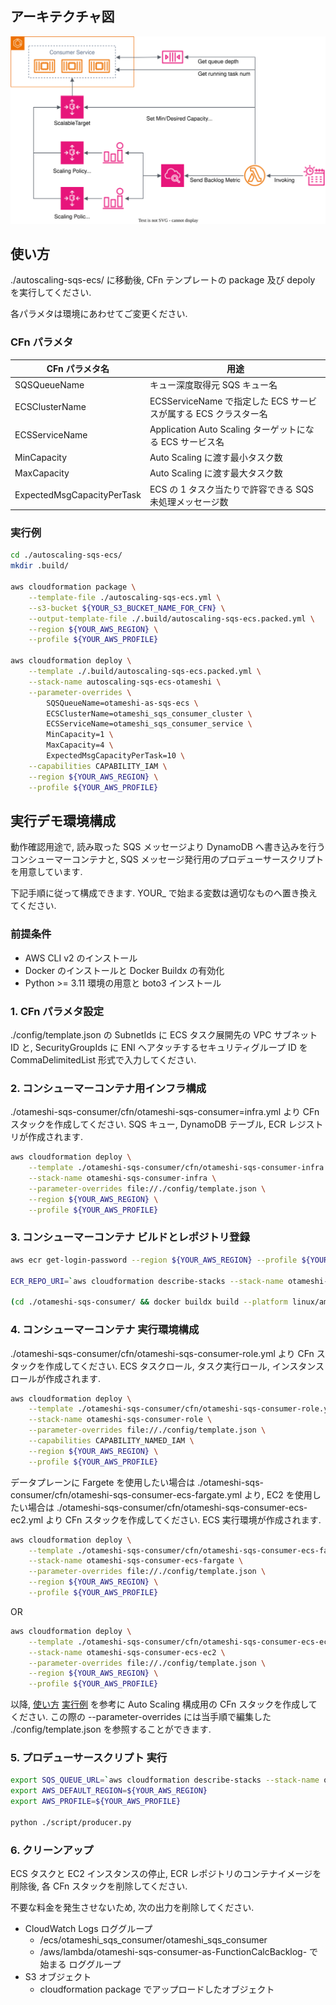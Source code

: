 
## アーキテクチャ図

![architecture](./assets/architecture.drawio.svg)


## 使い方

./autoscaling-sqs-ecs/ に移動後, CFn テンプレートの package 及び depoly を実行してください.

各パラメタは環境にあわせてご変更ください.


### CFn パラメタ

|CFn パラメタ名|用途|
|-|-|
|SQSQueueName|キュー深度取得元 SQS キュー名|
|ECSClusterName|ECSServiceName で指定した ECS サービスが属する ECS クラスター名|
|ECSServiceName|Application Auto Scaling ターゲットになる ECS サービス名|
|MinCapacity|Auto Scaling に渡す最小タスク数|
|MaxCapacity|Auto Scaling に渡す最大タスク数|
|ExpectedMsgCapacityPerTask|ECS の 1 タスク当たりで許容できる SQS 未処理メッセージ数|


### 実行例

```bash
cd ./autoscaling-sqs-ecs/
mkdir .build/

aws cloudformation package \
    --template-file ./autoscaling-sqs-ecs.yml \
    --s3-bucket ${YOUR_S3_BUCKET_NAME_FOR_CFN} \
    --output-template-file ./.build/autoscaling-sqs-ecs.packed.yml \
    --region ${YOUR_AWS_REGION} \
    --profile ${YOUR_AWS_PROFILE}

aws cloudformation deploy \
    --template ./.build/autoscaling-sqs-ecs.packed.yml \
    --stack-name autoscaling-sqs-ecs-otameshi \
    --parameter-overrides \
        SQSQueueName=otameshi-as-sqs-ecs \
        ECSClusterName=otameshi_sqs_consumer_cluster \
        ECSServiceName=otameshi_sqs_consumer_service \
        MinCapacity=1 \
        MaxCapacity=4 \
        ExpectedMsgCapacityPerTask=10 \
    --capabilities CAPABILITY_IAM \
    --region ${YOUR_AWS_REGION} \
    --profile ${YOUR_AWS_PROFILE}
```


## 実行デモ環境構成

動作確認用途で, 読み取った SQS メッセージより DynamoDB へ書き込みを行うコンシューマーコンテナと, SQS メッセージ発行用のプロデューサースクリプトを用意しています.

下記手順に従って構成できます. YOUR_ で始まる変数は適切なものへ置き換えてください.


### 前提条件

- AWS CLI v2 のインストール
- Docker のインストールと Docker Buildx の有効化
- Python >= 3.11 環境の用意と boto3 インストール


### 1. CFn パラメタ設定

./config/template.json の SubnetIds に ECS タスク展開先の VPC サブネット ID と, SecurityGroupIds に ENI へアタッチするセキュリティグループ ID を CommaDelimitedList 形式で入力してください.


### 2. コンシューマーコンテナ用インフラ構成

./otameshi-sqs-consumer/cfn/otameshi-sqs-consumer=infra.yml より CFn スタックを作成してください. SQS キュー, DynamoDB テーブル, ECR レジストリが作成されます.

```bash
aws cloudformation deploy \
    --template ./otameshi-sqs-consumer/cfn/otameshi-sqs-consumer-infra.yml \
    --stack-name otameshi-sqs-consumer-infra \
    --parameter-overrides file://./config/template.json \
    --region ${YOUR_AWS_REGION} \
    --profile ${YOUR_AWS_PROFILE}
```


### 3. コンシューマーコンテナ ビルドとレポジトリ登録

```bash
aws ecr get-login-password --region ${YOUR_AWS_REGION} --profile ${YOUR_AWS_PROFILE} | docker login --username AWS --password-stdin ${YOUR_AWS_ACCOUNT_ID}.dkr.ecr.${YOUR_AWS_REGION}.amazonaws.com

ECR_REPO_URI=`aws cloudformation describe-stacks --stack-name otameshi-sqs-consumer-infra --query 'Stacks[0].Outputs[?OutputKey==\`ECRRepositoryUri\`] | [0].OutputValue' --output text --region ${YOUR_AWS_REGION} --profile ${YOUR_AWS_PROFILE}`

(cd ./otameshi-sqs-consumer/ && docker buildx build --platform linux/amd64,linux/arm64/v8 -f ./Dockerfile -t ${ECR_REPO_URI}:latest --push .)
```


### 4. コンシューマーコンテナ 実行環境構成

./otameshi-sqs-consumer/cfn/otameshi-sqs-consumer-role.yml より
CFn スタックを作成してください. ECS タスクロール, タスク実行ロール, インスタンスロールが作成されます.

```bash
aws cloudformation deploy \
    --template ./otameshi-sqs-consumer/cfn/otameshi-sqs-consumer-role.yml \
    --stack-name otameshi-sqs-consumer-role \
    --parameter-overrides file://./config/template.json \
    --capabilities CAPABILITY_NAMED_IAM \
    --region ${YOUR_AWS_REGION} \
    --profile ${YOUR_AWS_PROFILE}
```

データプレーンに Fargete を使用したい場合は ./otameshi-sqs-consumer/cfn/otameshi-sqs-consumer-ecs-fargate.yml より,
EC2 を使用したい場合は ./otameshi-sqs-consumer/cfn/otameshi-sqs-consumer-ecs-ec2.yml より CFn スタックを作成してください. ECS 実行環境が作成されます.

```bash
aws cloudformation deploy \
    --template ./otameshi-sqs-consumer/cfn/otameshi-sqs-consumer-ecs-fargate.yml \
    --stack-name otameshi-sqs-consumer-ecs-fargate \
    --parameter-overrides file://./config/template.json \
    --region ${YOUR_AWS_REGION} \
    --profile ${YOUR_AWS_PROFILE}
```

OR

```bash
aws cloudformation deploy \
    --template ./otameshi-sqs-consumer/cfn/otameshi-sqs-consumer-ecs-ec2.yml \
    --stack-name otameshi-sqs-consumer-ecs-ec2 \
    --parameter-overrides file://./config/template.json \
    --region ${YOUR_AWS_REGION} \
    --profile ${YOUR_AWS_PROFILE}
```

以降, [使い方](#使い方) [実行例](#実行例) を参考に Auto Scaling 構成用の CFn スタックを作成してください. この際の --parameter-overrides には当手順で編集した ./config/template.json を参照することができます.


### 5. プロデューサースクリプト 実行


```bash
export SQS_QUEUE_URL=`aws cloudformation describe-stacks --stack-name otameshi-sqs-consumer-infra --query 'Stacks[0].Outputs[?OutputKey==\`SQSQueueUrl\`] | [0].OutputValue' --output text --region ${YOUR_AWS_REGION} --profile ${YOUR_AWS_PROFILE}`
export AWS_DEFAULT_REGION=${YOUR_AWS_REGION}
export AWS_PROFILE=${YOUR_AWS_PROFILE}

python ./script/producer.py
```


### 6. クリーンアップ

ECS タスクと EC2 インスタンスの停止, ECR レポジトリのコンテナイメージを削除後, 各 CFn スタックを削除してください.

不要な料金を発生させないため, 次の出力を削除してください.

- CloudWatch Logs ロググループ
  - /ecs/otameshi_sqs_consumer/otameshi_sqs_consumer
  - /aws/lambda/otameshi-sqs-consumer-as-FunctionCalcBacklog- で始まる ロググループ
- S3 オブジェクト
  - cloudformation package でアップロードしたオブジェクト
